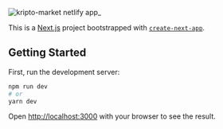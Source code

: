 ![kripto-market netlify app_](https://user-images.githubusercontent.com/66185022/129656152-2f6f99a5-d794-4bdb-962f-89f6fb8687e1.png)

This is a [Next.js](https://nextjs.org/) project bootstrapped with [`create-next-app`](https://github.com/vercel/next.js/tree/canary/packages/create-next-app).

## Getting Started

First, run the development server:

```bash
npm run dev
# or
yarn dev
```

Open [http://localhost:3000](http://localhost:3000) with your browser to see the result.
